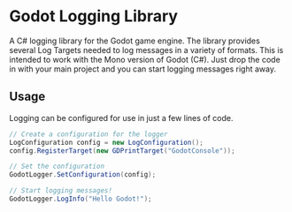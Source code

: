 # Godot Logging Library
A C# logging library for the Godot game engine. The library provides several Log Targets needed to log messages in a variety of formats. This is intended to work with the Mono version of Godot (C#). Just drop the code in with your main project and you can start logging messages right away.

## Usage
Logging can be configured for use in just a few lines of code.
```C#
// Create a configuration for the logger
LogConfiguration config = new LogConfiguration();
config.RegisterTarget(new GDPrintTarget("GodotConsole"));

// Set the configuration
GodotLogger.SetConfiguration(config);

// Start logging messages!
GodotLogger.LogInfo("Hello Godot!");
```
